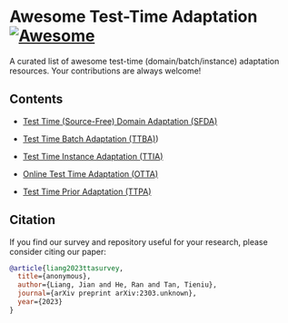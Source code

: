 # Awesome Test-Time Adaptation [![Awesome](https://awesome.re/badge.svg)](https://awesome.re)

A curated list of awesome test-time (domain/batch/instance) adaptation resources. Your contributions are always welcome!

## Contents
- [Test Time (Source-Free) Domain Adaptation (SFDA)](./TTA-SFDA.md)

- [Test Time Batch Adaptation (TTBA)](./TTA-TTBA.md/#Batch-level))

- [Test Time Instance Adaptation (TTIA)](./TTA-TTBA.md/#Instance-level)

- [Online Test Time Adaptation (OTTA)](./TTA-OTTA.md)

- [Test Time Prior Adaptation (TTPA)](./TTA-TTPA.md)

## Citation
If you find our survey and repository useful for your research, please consider citing our paper:
```bibtex
@article{liang2023ttasurvey,
  title={anonymous},
  author={Liang, Jian and He, Ran and Tan, Tieniu},
  journal={arXiv preprint arXiv:2303.unknown},
  year={2023}
}
```